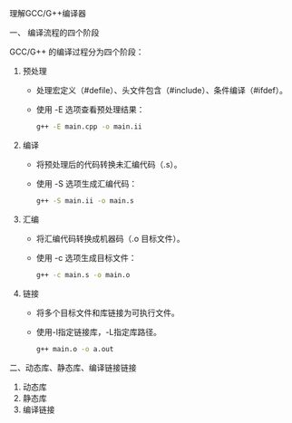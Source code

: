 理解GCC/G++编译器

一、 编译流程的四个阶段

GCC/G++ 的编译过程分为四个阶段：

1. 预处理

   - 处理宏定义（#defile）、头文件包含（#include）、条件编译（#ifdef）。

   - 使用 -E 选项查看预处理结果：

     ```bash
     g++ -E main.cpp -o main.ii
     ```

2. 编译

   - 将预处理后的代码转换未汇编代码（.s）。

   - 使用 -S 选项生成汇编代码：

     ```bash
     g++ -S main.ii -o main.s
     ```

3. 汇编

   - 将汇编代码转换成机器码（.o 目标文件）。

   - 使用 -c 选项生成目标文件：

     ```bash
     g++ -c main.s -o main.o
     ```

4. 链接

   - 将多个目标文件和库链接为可执行文件。

   - 使用-l指定链接库，-L指定库路径。

     ```bash
     g++ main.o -o a.out
     ```
   


二、动态库、静态库、编译链接链接

1. 动态库
2. 静态库
3. 编译链接



